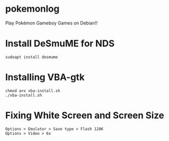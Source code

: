 # pokemonlog
Play Pokémon Gameboy Games on Debian!!

# Install DeSmuME for NDS
```
sudoapt install desmume
```

# Installing VBA-gtk
```
chmod a+x vba-install.sh  
./vba-install.sh  
```

# Fixing White Screen and Screen Size
```
Options > Emulator > Save type > Flash 128K  
Options > Video > 6x  
```
